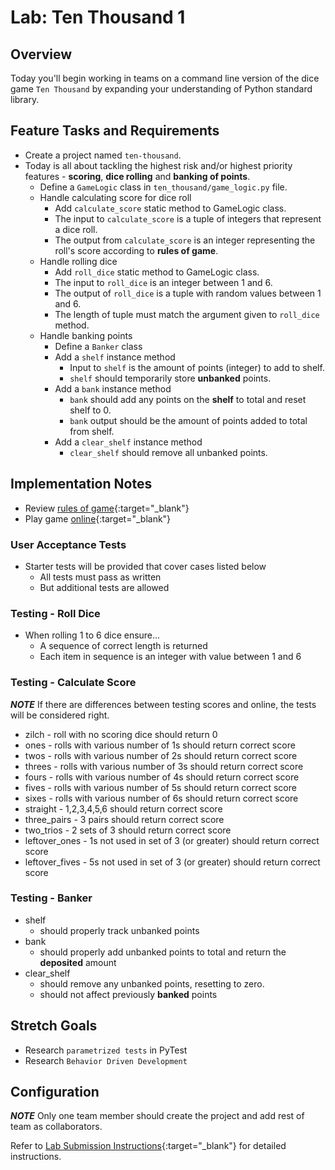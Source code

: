 # Lab: Ten Thousand 1

## Overview

Today you'll begin working in teams on a command line version of the dice game `Ten Thousand` by expanding your understanding of Python standard library.

## Feature Tasks and Requirements

- Create a project named `ten-thousand`.
- Today is all about tackling the highest risk and/or highest priority features - **scoring**, **dice rolling** and **banking of points**.
  - Define a `GameLogic` class in `ten_thousand/game_logic.py` file.
  - Handle calculating score for dice roll
    - Add `calculate_score` static method to GameLogic class.
    - The input to `calculate_score` is a tuple of integers that represent a dice roll.
    - The output from `calculate_score` is an integer representing the roll's score according to **rules of game**.
  - Handle rolling dice
    - Add `roll_dice` static method to GameLogic class.
    - The input to `roll_dice` is an integer between 1 and 6.
    - The output of `roll_dice` is a tuple with random values between 1 and 6.
    - The length of tuple must match the argument given to `roll_dice` method.
  - Handle banking points
    - Define a `Banker` class
    - Add a `shelf` instance method
      - Input to `shelf` is the amount of points (integer) to add to shelf.
      - `shelf` should temporarily store **unbanked** points.
    - Add a `bank` instance method
      - `bank` should add any points on the **shelf** to total and reset shelf to 0.
      - `bank` output should be the amount of points added to total from shelf.
    - Add a `clear_shelf` instance method
      - `clear_shelf` should remove all unbanked points.

## Implementation Notes

- Review [rules of game](https://en.wikipedia.org/wiki/Dice_10000){:target="\_blank"}
- Play game [online](http://www.playonlinedicegames.com/farkle){:target="\_blank"}

### User Acceptance Tests

- Starter tests will be provided that cover cases listed below
  - All tests must pass as written
  - But additional tests are allowed

### Testing - Roll Dice

- When rolling 1 to 6 dice ensure...
  - A sequence of correct length is returned
  - Each item in sequence is an integer with value between 1 and 6

### Testing - Calculate Score

***NOTE*** If there are differences between testing scores and online, the tests will be considered right.

- zilch - roll with no scoring dice should return 0
- ones - rolls with various number of 1s should return correct score
- twos - rolls with various number of 2s should return correct score
- threes - rolls with various number of 3s should return correct score
- fours - rolls with various number of 4s should return correct score
- fives - rolls with various number of 5s should return correct score
- sixes - rolls with various number of 6s should return correct score
- straight - 1,2,3,4,5,6 should return correct score
- three_pairs - 3 pairs should return correct score
- two_trios - 2 sets of 3 should return correct score
- leftover_ones - 1s not used in set of 3 (or greater) should return correct score
- leftover_fives - 5s not used in set of 3 (or greater) should return correct score

### Testing - Banker

- shelf
  - should properly track unbanked points
- bank
  - should properly add unbanked points to total and return the **deposited** amount
- clear_shelf
  - should remove any unbanked points, resetting to zero.
  - should not affect previously **banked** points

## Stretch Goals

- Research `parametrized tests` in PyTest
- Research `Behavior Driven Development`

## Configuration

***NOTE*** Only one team member should create the project and add rest of team as collaborators.

Refer to [Lab Submission Instructions](../../../reference/submission-instructions/labs/){:target="\_blank"} for detailed instructions.
